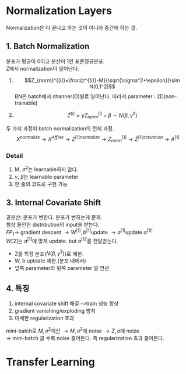# Normalization Layers

Normalization은 다 끝나고 하는 것이 아니라 중간에 하는 것.

## 1. Batch Normalization

분포가 평균이 0이고 분산이 1인 표준정규분포.  
Z에서 normalization이 일어난다.

1. $$Z_{norm}^{(i)}=\frac{z^{(i)}-M}{\sqrt{\sigma^2+\epsilon}}\sim N(0,1^2)$$
   BN은 batch에서 channer(D)별로 일어난다. 따라서 parameter : 2D(non-trainable)

2. $$\tilde{Z}^{(i)}=\gamma Z_{norm}^{(i)}+\beta \sim N(\beta,\gamma^2)$$

두 가지 과정이 batch normalization의 전체 과정.
$$X^{normalize}\rightarrow X^{Affine}\rightarrow Z^{[1]normalize}\rightarrow Z^{[1]}_{norm}\rightarrow \tilde{Z}^{[1]activation}\rightarrow A^{[1]}$$

### Detail

1. M, $\sigma^2$는 learnable하지 않다.
2. $\gamma$, $\beta$는 learnable parameter
3. 한 줄의 코드로 구현 가능

## 3. Internal Covariate Shift

공분산: 분포가 변한다. 분포가 변하는게 문제.  
항상 돌인한 distribution의 input을 받는다.  
$FP_1 \rightarrow$ gradient descent $\rightarrow W^{[1]}, b^{[1]}$update $\rightarrow a^{[1]}$update $a^{[1]'}$  
$W{[2]}$는 $a^{[1]}$에 맞게 update. but $a^{[1]'}$를 전달받는다.

- Z를 특정 분포($N(\beta, \gamma^2)$)로 제한.
- W, b uptdate 제한.(분포 내에서)
- 앞쪽 parameter와 뒷쪽 parameter 덜 연관

## 4. 특징

1. internal covariate shift 해결 ->train 성능 향상
2. gradient vanishing/exploding 방지
3. 미세한 regularization 효과

mini-batch로 $M,\sigma^2$계산 $\rightarrow M,\sigma^2$에 noise $\rightarrow Z,a$에 noize  
$\Rightarrow$ mini-batch 클 수록 noise 줄어든다. 즉 regularization 효과 줄어든다.

# Transfer Learning
